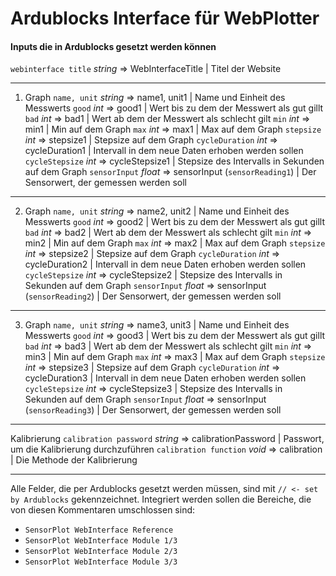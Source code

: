 # Ardublocks Interface für WebPlotter

#### Inputs die in Ardublocks gesetzt werden können

``webinterface title`` *string* => WebInterfaceTitle        | Titel der Website

---

1. Graph
``name, unit`` *string* => name1, unit1						| Name und Einheit des Messwerts
``good`` *int* => good1										| Wert bis zu dem der Messwert als gut gillt
``bad`` *int* => bad1										| Wert ab dem der Messwert als schlecht gilt
``min`` *int* => min1										| Min auf dem Graph
``max`` *int* => max1										| Max auf dem Graph
``stepsize`` *int* => stepsize1								| Stepsize auf dem Graph
``cycleDuration`` *int* => cycleDuration1					| Intervall in dem neue Daten erhoben werden sollen
``cycleStepsize`` *int* => cycleStepsize1					| Stepsize des Intervalls in Sekunden auf dem Graph
``sensorInput`` *float* => sensorInput (``sensorReading1``)	| Der Sensorwert, der gemessen werden soll

---

2. Graph
``name, unit`` *string* => name2, unit2						| Name und Einheit des Messwerts
``good`` *int* => good2										| Wert bis zu dem der Messwert als gut gillt
``bad`` *int* => bad2										| Wert ab dem der Messwert als schlecht gilt
``min`` *int* => min2										| Min auf dem Graph
``max`` *int* => max2										| Max auf dem Graph
``stepsize`` *int* => stepsize2								| Stepsize auf dem Graph
``cycleDuration`` *int* => cycleDuration2					| Intervall in dem neue Daten erhoben werden sollen
``cycleStepsize`` *int* => cycleStepsize2					| Stepsize des Intervalls in Sekunden auf dem Graph
``sensorInput`` *float* => sensorInput (``sensorReading2``)	| Der Sensorwert, der gemessen werden soll

---

3. Graph
``name, unit`` *string* => name3, unit3						| Name und Einheit des Messwerts
``good`` *int* => good3										| Wert bis zu dem der Messwert als gut gillt
``bad`` *int* => bad3										| Wert ab dem der Messwert als schlecht gilt
``min`` *int* => min3										| Min auf dem Graph
``max`` *int* => max3										| Max auf dem Graph
``stepsize`` *int* => stepsize3								| Stepsize auf dem Graph
``cycleDuration`` *int* => cycleDuration3					| Intervall in dem neue Daten erhoben werden sollen
``cycleStepsize`` *int* => cycleStepsize3					| Stepsize des Intervalls in Sekunden auf dem Graph
``sensorInput`` *float* => sensorInput (``sensorReading3``)	| Der Sensorwert, der gemessen werden soll

---

Kalibrierung
``calibration password`` *string* => calibrationPassword    | Passwort, um die Kalibrierung durchzuführen
``calibration function`` *void* => calibration              | Die Methode der Kalibrierung

---


Alle Felder, die per Ardublocks gesetzt werden müssen, sind mit ``// <- set by Ardublocks`` gekennzeichnet.
Integriert werden sollen die Bereiche, die von diesen Kommentaren umschlossen sind:
- ``SensorPlot WebInterface Reference`` 
- ``SensorPlot WebInterface Module 1/3`` 
- ``SensorPlot WebInterface Module 2/3`` 
- ``SensorPlot WebInterface Module 3/3``